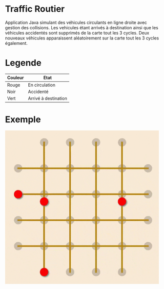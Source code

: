 # Traffic Routier
Application Java simulant des véhicules circulants en ligne droite avec gestion des collisions.
Les vehicules étant arrivés à destination ainsi que les véhicules accidentés sont supprimés de la carte tout les 3 cycles.
Deux nouveaux véhicules apparaissent aléatoirement sur la carte tout les 3 cycles également. 
# Legende
| Couleur | Etat |
| ------ | ------ |
| Rouge | En circulation |
| Noir | Accidenté |
| Vert | Arrivé à destination |

# Exemple

![](view.gif)

